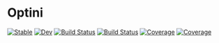 # Optini

[![Stable](https://img.shields.io/badge/docs-stable-blue.svg)](https://lhnguyen-vn.github.io/Optini.jl/stable)
[![Dev](https://img.shields.io/badge/docs-dev-blue.svg)](https://lhnguyen-vn.github.io/Optini.jl/dev)
[![Build Status](https://travis-ci.com/lhnguyen-vn/Optini.jl.svg?branch=master)](https://travis-ci.com/lhnguyen-vn/Optini.jl)
[![Build Status](https://ci.appveyor.com/api/projects/status/github/lhnguyen-vn/Optini.jl?svg=true)](https://ci.appveyor.com/project/lhnguyen-vn/Optini-jl)
[![Coverage](https://codecov.io/gh/lhnguyen-vn/Optini.jl/branch/master/graph/badge.svg)](https://codecov.io/gh/lhnguyen-vn/Optini.jl)
[![Coverage](https://coveralls.io/repos/github/lhnguyen-vn/Optini.jl/badge.svg?branch=master)](https://coveralls.io/github/lhnguyen-vn/Optini.jl?branch=master)
